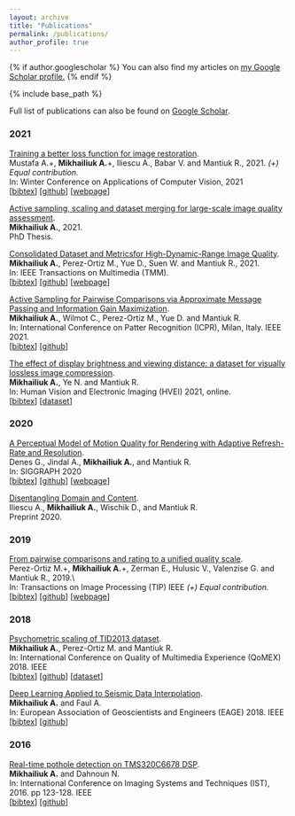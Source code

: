 ```yaml
---
layout: archive
title: "Publications"
permalink: /publications/
author_profile: true
---
```


{% if author.googlescholar %}
  You can also find my articles on <u><a href="{{author.googlescholar}}">my Google Scholar profile</a>.</u>
{% endif %}

{% include base_path %}

Full list of publications can also be found on [Google Scholar](https://scholar.google.co.uk/citations?user=etLuKsMAAAAJ&hl=en).

### 2021
[Training a better loss function for image restoration](https://www.cl.cam.ac.uk/research/rainbow/projects/mdf/Paper.pdf). \
Mustafa A.+, **Mikhailiuk A.**+, Iliescu A., Babar V. and Mantiuk R., 2021.  *(+) Equal contribution.* \
In: Winter Conference on Applications of Computer Vision, 2021\
\[[bibtex](../bib/bibmdf.html)\] \[[github](https://github.com/gfxdisp/mdf)\]  \[[webpage](https://www.cl.cam.ac.uk/research/rainbow/projects/mdf/)\] 


[Active sampling, scaling and dataset merging for large-scale image quality assessment](https://www.repository.cam.ac.uk/handle/1810/316810). \
**Mikhailiuk A.**, 2021.\
PhD Thesis.


[Consolidated Dataset and Metricsfor High-Dynamic-Range Image Quality](https://arxiv.org/abs/2012.10758).\
**Mikhailiuk A.**, Perez-Ortiz M., Yue D., Suen W. and Mantiuk R., 2021.\
In: IEEE Transactions on Multimedia (TMM).\
\[[bibtex](../bib/bibupiq.html)\] \[[github](https://github.com/gfxdisp/upiq)\] \[[webpage](https://www.cl.cam.ac.uk/research/rainbow/projects/upiq/)\]

[Active Sampling for Pairwise Comparisons via Approximate Message Passing and Information Gain Maximization](https://arxiv.org/pdf/2004.05691.pdf).\
**Mikhailiuk A.**, Wilmot C., Perez-Ortiz M., Yue D. and Mantiuk R. \
In: International Conference on Patter Recognition (ICPR), Milan, Italy. IEEE 2021. \
\[[bibtex](../bib/bibasap.html)\] \[[github](https://github.com/gfxdisp/asap)\]

[The effect of display brightness and viewing distance: a dataset for visually lossless image compression](https://www.cl.cam.ac.uk/~rkm38/pdfs/mikhailiuk2021view_cond_dataset.pdf). \
**Mikhailiuk A.**, Ye N. and Mantiuk R. \
In: Human Vision and Electronic Imaging (HVEI) 2021, online. \
\[[bibtex](../bib/bibhvei.html)\]  \[[dataset](https://www.repository.cam.ac.uk/handle/1810/313480)\]

### 2020
[A Perceptual Model of Motion Quality for Rendering with Adaptive Refresh-Rate and Resolution](https://www.cl.cam.ac.uk/research/rainbow/projects/motion_quality_model/denes20.pdf). \
Denes G., Jindal A., **Mikhailiuk A.**,  and Mantiuk R.\
In: SIGGRAPH 2020\
\[[bibtex](../bib/bibperceptmodel.html)\]  \[[github](https://github.com/gfxdisp/motion_quality_20)\] \[[webpage](https://www.cl.cam.ac.uk/research/rainbow/projects/motion_quality_model/)\]

[Disentangling Domain and Content](https://www.cl.cam.ac.uk/~dai24/disentangling_domain_content.pdf).\
Iliescu A., **Mikhailiuk A.**, Wischik D., and Mantiuk R.\
Preprint 2020.

### 2019
[From pairwise comparisons and rating to a unified quality scale](https://www.cl.cam.ac.uk/research/rainbow/projects/unified_quality_scale/perezortiz2019unified_quality_scale.pdf).\
Perez-Ortiz M.+, **Mikhailiuk A.**+, Zerman E., Hulusic V., Valenzise G. and Mantiuk R., 2019.\  
In: Transactions on Image Processing (TIP) IEEE *(+) Equal contribution.*\
\[[bibtex](../bib/bibmixing.html)\] \[[github](https://github.com/gfxdisp/pwcmp_rating_unified)\] \[[webpage](https://www.cl.cam.ac.uk/research/rainbow/projects/unified_quality_scale/)\]


### 2018
[Psychometric scaling of TID2013 dataset](http://www.cl.cam.ac.uk/~rkm38/pdfs/mikhailiuk2018tid_psych_scaling.pdf).\
**Mikhailiuk A.**, Perez-Ortiz M. and Mantiuk R.  \
In: International Conference on Quality of Multimedia Experience (QoMEX) 2018. IEEE \
\[[bibtex](../bib/bibtidscaling.html)\] \[[github](https://github.com/mantiuk/pwcmp)\] \[[dataset](https://www.repository.cam.ac.uk/handle/1810/276239)\]   

[Deep Learning Applied to Seismic Data Interpolation](http://earthdoc.eage.org/publication/publicationdetails/?publication=92298).\
**Mikhailiuk A.** and Faul A. \
In: European Association of Geoscientists and Engineers (EAGE) 2018. IEEE \
\[[bibtex](../bib/bibdeepseismic.html)\] \[[github](https://github.com/mikhailiuk/Deep-Learning-Applied-To-Seismic-Data)\]


### 2016
[Real-time pothole detection on TMS320C6678 DSP](http://ieeexplore.ieee.org/document/7738209/).  \
**Mikhailiuk A.** and Dahnoun N.\
In: International Conference on Imaging Systems and Techniques (IST), 2016. pp 123-128. IEEE\
\[[bibtex](../bib/bibpothole.html)\] \[[github](https://github.com/mikhailiuk/Pothole_Detection)\]
